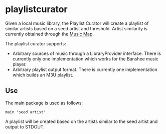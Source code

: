 # playlistcurator

Given a local music library, the Playlist Curator will create a playlist of similar artists based on a seed artist and threshold. Artist similarity is currently obtained through the [Music Map](http://www.music-map.com/).

The playlist curator supports:
- Arbitrary sources of music through a LibraryProvider interface. There is currently only one implementation which works for the Banshee music player.
- Arbitrary playlist output format. There is currently one implementation which builds an M3U playlist.

## Use
The main package is used as follows:

```
main "seed artist"
```

A playlist will be created based on the artists similar to the seed artist and output to STDOUT.
